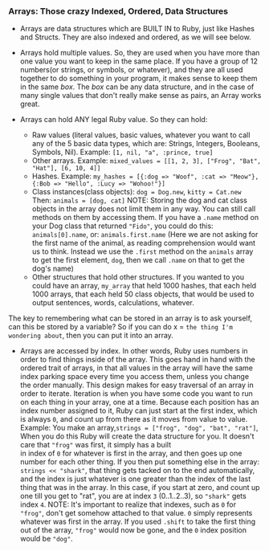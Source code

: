 ### Arrays: Those crazy Indexed, Ordered, Data Structures

- Arrays are data structures which are BUILT IN to Ruby, just like Hashes and Structs. They are also indexed 
and ordered, as we will see below.

- Arrays hold multiple values. So, they are used when you have more than one value you want to 
keep in the same place. If you have a group of 12 numbers(or strings, or symbols, or whatever),
and they are all used together to do something in your program, it makes sense to keep them in 
the same <em>box</em>. The <em>box</em> can be any data structure, and in the case of many single 
values that don't really make sense as pairs, an Array works great.

- Arrays can hold ANY legal Ruby value. So they can hold:
  * Raw values (literal values, basic values, whatever you want to call any of the 5 basic data types,
    which are: Strings, Integers, Booleans, Symbols, Nil). Example: `[1, nil, "a", :prince, true]`
  * Other arrays. Example: `mixed_values = [[1, 2, 3], ["Frog", "Bat", "Hat"], [6, 10, 4]]`
  * Hashes. Example: `my_hashes = [{:dog => "Woof", :cat => "Meow"}, {:Bob => "Hello", :Lucy => "Wohoo!"}]`
  * Class instances(class objects): `dog = Dog.new`, `kitty = Cat.new` Then: `animals = [dog, cat]`
    NOTE: Storing the dog and cat class objects in the array does not limit them in any way. You 
    can still call methods on them by accessing them. If you have a `.name` method on your Dog class 
    that returned `"Fido"`, you could do this: `animals[0].name`, or: `animals.first.name` (Here we are 
    not asking for the first name of the animal, as reading comprehension would want us to think. Instead 
    we use the `.first` method on the `animals` array to get the first element, `dog`, then we call `.name` 
    on that to get the dog's name)
  * Other structures that hold other structures. If you wanted to you could have an array, `my_array` that 
    held 1000 hashes, that each held 1000 arrays, that each held 50 class objects, that would be used to 
    output sentences, words, calculations, whatever.

The key to remembering what can be stored in an array is to ask yourself, can this be stored by a variable? 
So if you can do x = `the thing I'm wondering about`, then you can put it into an array.

- Arrays are accessed by index. In other words, Ruby uses numbers in order to find things inside of the array. 
This goes hand in hand with the ordered trait of arrays, in that all values in the array will have the same 
index parking space every time you access them, unless you change the order manually. This design makes for easy
traversal of an array in order to iterate. 
Iteration is when you have some code you want to run on each thing in your array, one at a time. Because 
each position has an index number assigned to it, Ruby can just start at the first index, which is always `0`, 
and count up from there as it moves from value to value. Example: You make an array,`strings = ["frog", "dog", "bat", "rat"]`, 
When you do this Ruby will create the data structure for you. It doesn't care that `"frog"` was first, it simply has a built   
in index of `0` for whatever is first in the array, and then goes up one number for each other thing.
If you then put something else in the array: `strings << "shark"`, that thing gets tacked on to the end automatically, and 
the index is just whatever is one greater than the index of the last thing that was in the array. In this case, if 
you start at zero, and count up one till you get to "rat", you are at index `3` (0..1..2..3), so `"shark"` gets index `4`.
NOTE: It's important to realize that indexes, such as `0` for `"frog"`, don't get somehow attached to that value. `0` 
simply represents whatever was first in the array. If you used `.shift` to take the first thing out of the array, `"frog"` 
would now be gone, and the `0` index position would be `"dog"`.
